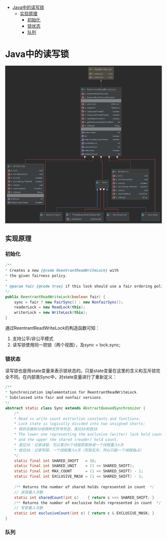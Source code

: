 <!-- TOC -->

- [Java中的读写锁](#java中的读写锁)
  - [实现原理](#实现原理)
    - [初始化](#初始化)
    - [锁状态](#锁状态)
    - [队列](#队列)

<!-- /TOC -->
# Java中的读写锁

<div align=center>

![1591534830113.png](..\images\1591534830113.png)

</div>

## 实现原理

### 初始化

```java
/**
* Creates a new {@code ReentrantReadWriteLock} with
* the given fairness policy.
*
* @param fair {@code true} if this lock should use a fair ordering policy
*/
public ReentrantReadWriteLock(boolean fair) {
    sync = fair ? new FairSync() : new NonfairSync();
    readerLock = new ReadLock(this);
    writerLock = new WriteLock(this);
}
```

通过ReentrantReadWriteLock的构造函数可知：

1. 支持公平/非公平模式
2. 读写锁使用同一把锁（两个视图），及sync = lock.sync;

### 锁状态

读写锁也是用state变量来表示锁状态的。只是state变量在这里的含义和互斥锁完全不同。在内部类Sync中，对state变量进行了重新定义：

```java
/**
* Synchronization implementation for ReentrantReadWriteLock.
* Subclassed into fair and nonfair versions.
*/
abstract static class Sync extends AbstractQueuedSynchronizer {
    /*
    * Read vs write count extraction constants and functions.
    * Lock state is logically divided into two unsigned shorts:
    * 锁状态被拆分成两种无符号状态，高位16和低16
    * The lower one representing the exclusive (writer) lock hold count,
    * and the upper the shared (reader) hold count.
    * 高位16：记录读锁，可以表示n个线程获取锁或一个线程重入n次
    * 低位16：记录写锁，一个线程重入n次（写锁互斥，所以只能一个线程独占）
    */
    static final int SHARED_SHIFT   = 16;
    static final int SHARED_UNIT    = (1 << SHARED_SHIFT);
    static final int MAX_COUNT      = (1 << SHARED_SHIFT) - 1;
    static final int EXCLUSIVE_MASK = (1 << SHARED_SHIFT) - 1;

    /** Returns the number of shared holds represented in count  */
    // 读锁重入次数
    static int sharedCount(int c)    { return c >>> SHARED_SHIFT; }
    /** Returns the number of exclusive holds represented in count  */
    // 写锁重入次数
    static int exclusiveCount(int c) { return c & EXCLUSIVE_MASK; }
}
```

### 队列
